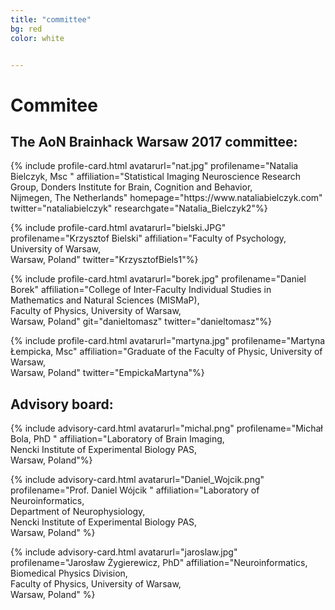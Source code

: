 ```yaml
---
title: "committee"
bg: red
color: white	


---
```


# Commitee

## The AoN Brainhack Warsaw 2017 committee:

<div id="profile-container">
{% include profile-card.html avatarurl="nat.jpg" profilename="Natalia Bielczyk, Msc " affiliation="Statistical Imaging Neuroscience Research Group, Donders Institute for Brain, Cognition and Behavior, <br>Nijmegen, The Netherlands" homepage="https://www.nataliabielczyk.com" twitter="nataliabielczyk" researchgate="Natalia_Bielczyk2"%}
  
{% include profile-card.html avatarurl="bielski.JPG" profilename="Krzysztof Bielski" affiliation="Faculty of Psychology, University of Warsaw,<br> Warsaw, Poland"  twitter="KrzysztofBiels1"%}	

{% include profile-card.html avatarurl="borek.jpg" profilename="Daniel Borek" affiliation="College of Inter-Faculty Individual Studies in Mathematics and Natural Sciences (MISMaP),<br> Faculty of Physics, University of Warsaw, <br>Warsaw, Poland" git="danieltomasz" twitter="danieltomasz"%}

{% include profile-card.html avatarurl="martyna.jpg" profilename="Martyna Łempicka, Msc" affiliation="Graduate of the Faculty of Physic, University of Warsaw,<br> Warsaw, Poland"  twitter="EmpickaMartyna"%}

</div>	


## Advisory board:
<div id="profile-container">

{% include advisory-card.html avatarurl="michal.png" profilename="Michał Bola, PhD " affiliation="Laboratory of Brain Imaging,<br> Nencki Institute of Experimental Biology PAS,<br> Warsaw, Poland"%}


{% include advisory-card.html avatarurl="Daniel_Wojcik.png" profilename="Prof. Daniel Wójcik " affiliation="Laboratory of Neuroinformatics,<br> Department of Neurophysiology, <br>
Nencki Institute of Experimental Biology PAS,<br> Warsaw, Poland" %}


{% include advisory-card.html avatarurl="jaroslaw.jpg" profilename="Jarosław Żygierewicz, PhD" affiliation="Neuroinformatics, <br> Biomedical Physics Division,<br> Faculty of Physics, University of Warsaw,<br> Warsaw, Poland" %}
</div>	
